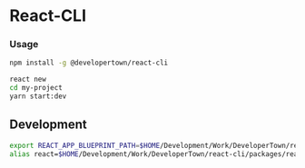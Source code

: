 # React-CLI

### Usage

```bash
npm install -g @developertown/react-cli

react new 
cd my-project
yarn start:dev
```

## Development

```bash
export REACT_APP_BLUEPRINT_PATH=$HOME/Development/Work/DeveloperTown/react-cli/packages/react-app
alias react=$HOME/Development/Work/DeveloperTown/react-cli/packages/react-cli/bin/run
```